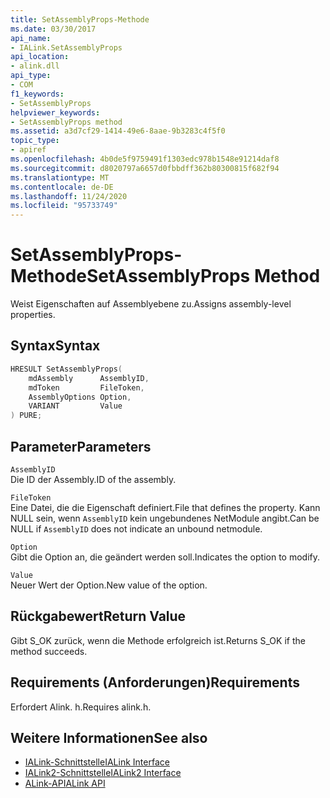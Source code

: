 ```yaml
---
title: SetAssemblyProps-Methode
ms.date: 03/30/2017
api_name:
- IALink.SetAssemblyProps
api_location:
- alink.dll
api_type:
- COM
f1_keywords:
- SetAssemblyProps
helpviewer_keywords:
- SetAssemblyProps method
ms.assetid: a3d7cf29-1414-49e6-8aae-9b3283c4f5f0
topic_type:
- apiref
ms.openlocfilehash: 4b0de5f9759491f1303edc978b1548e91214daf8
ms.sourcegitcommit: d8020797a6657d0fbbdff362b80300815f682f94
ms.translationtype: MT
ms.contentlocale: de-DE
ms.lasthandoff: 11/24/2020
ms.locfileid: "95733749"
---
```

# <a name="setassemblyprops-method"></a><span data-ttu-id="5f140-102">SetAssemblyProps-Methode</span><span class="sxs-lookup"><span data-stu-id="5f140-102">SetAssemblyProps Method</span></span>

<span data-ttu-id="5f140-103">Weist Eigenschaften auf Assemblyebene zu.</span><span class="sxs-lookup"><span data-stu-id="5f140-103">Assigns assembly-level properties.</span></span>  
  
## <a name="syntax"></a><span data-ttu-id="5f140-104">Syntax</span><span class="sxs-lookup"><span data-stu-id="5f140-104">Syntax</span></span>  
  
```cpp  
HRESULT SetAssemblyProps(  
    mdAssembly      AssemblyID,  
    mdToken         FileToken,  
    AssemblyOptions Option,  
    VARIANT         Value  
) PURE;  
```  
  
## <a name="parameters"></a><span data-ttu-id="5f140-105">Parameter</span><span class="sxs-lookup"><span data-stu-id="5f140-105">Parameters</span></span>  

 `AssemblyID`  
 <span data-ttu-id="5f140-106">Die ID der Assembly.</span><span class="sxs-lookup"><span data-stu-id="5f140-106">ID of the assembly.</span></span>  
  
 `FileToken`  
 <span data-ttu-id="5f140-107">Eine Datei, die die Eigenschaft definiert.</span><span class="sxs-lookup"><span data-stu-id="5f140-107">File that defines the property.</span></span> <span data-ttu-id="5f140-108">Kann NULL sein, wenn `AssemblyID` kein ungebundenes NetModule angibt.</span><span class="sxs-lookup"><span data-stu-id="5f140-108">Can be NULL if `AssemblyID` does not indicate an unbound netmodule.</span></span>  
  
 `Option`  
 <span data-ttu-id="5f140-109">Gibt die Option an, die geändert werden soll.</span><span class="sxs-lookup"><span data-stu-id="5f140-109">Indicates the option to modify.</span></span>  
  
 `Value`  
 <span data-ttu-id="5f140-110">Neuer Wert der Option.</span><span class="sxs-lookup"><span data-stu-id="5f140-110">New value of the option.</span></span>  
  
## <a name="return-value"></a><span data-ttu-id="5f140-111">Rückgabewert</span><span class="sxs-lookup"><span data-stu-id="5f140-111">Return Value</span></span>  

 <span data-ttu-id="5f140-112">Gibt S_OK zurück, wenn die Methode erfolgreich ist.</span><span class="sxs-lookup"><span data-stu-id="5f140-112">Returns S_OK if the method succeeds.</span></span>  
  
## <a name="requirements"></a><span data-ttu-id="5f140-113">Requirements (Anforderungen)</span><span class="sxs-lookup"><span data-stu-id="5f140-113">Requirements</span></span>  

 <span data-ttu-id="5f140-114">Erfordert Alink. h.</span><span class="sxs-lookup"><span data-stu-id="5f140-114">Requires alink.h.</span></span>  
  
## <a name="see-also"></a><span data-ttu-id="5f140-115">Weitere Informationen</span><span class="sxs-lookup"><span data-stu-id="5f140-115">See also</span></span>

- [<span data-ttu-id="5f140-116">IALink-Schnittstelle</span><span class="sxs-lookup"><span data-stu-id="5f140-116">IALink Interface</span></span>](ialink-interface.md)
- [<span data-ttu-id="5f140-117">IALink2-Schnittstelle</span><span class="sxs-lookup"><span data-stu-id="5f140-117">IALink2 Interface</span></span>](ialink2-interface.md)
- [<span data-ttu-id="5f140-118">ALink-API</span><span class="sxs-lookup"><span data-stu-id="5f140-118">ALink API</span></span>](index.md)
